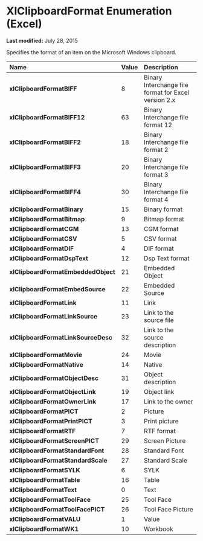 
# XlClipboardFormat Enumeration (Excel)

 **Last modified:** July 28, 2015

Specifies the format of an item on the Microsoft Windows clipboard.


|**Name**|**Value**|**Description**|
|:-----|:-----|:-----|
| **xlClipboardFormatBIFF**|8|Binary Interchange file format for Excel version 2.x|
| **xlClipboardFormatBIFF12**|63|Binary Interchange file format 12|
| **xlClipboardFormatBIFF2**|18|Binary Interchange file format 2|
| **xlClipboardFormatBIFF3**|20|Binary Interchange file format 3|
| **xlClipboardFormatBIFF4**|30|Binary Interchange file format 4|
| **xlClipboardFormatBinary**|15|Binary format|
| **xlClipboardFormatBitmap**|9|Bitmap format|
| **xlClipboardFormatCGM**|13|CGM format|
| **xlClipboardFormatCSV**|5|CSV format|
| **xlClipboardFormatDIF**|4|DIF format|
| **xlClipboardFormatDspText**|12|Dsp Text format|
| **xlClipboardFormatEmbeddedObject**|21|Embedded Object|
| **xlClipboardFormatEmbedSource**|22|Embedded Source|
| **xlClipboardFormatLink**|11|Link|
| **xlClipboardFormatLinkSource**|23|Link to the source file|
| **xlClipboardFormatLinkSourceDesc**|32|Link to the source description|
| **xlClipboardFormatMovie**|24|Movie|
| **xlClipboardFormatNative**|14|Native|
| **xlClipboardFormatObjectDesc**|31|Object description|
| **xlClipboardFormatObjectLink**|19|Object link|
| **xlClipboardFormatOwnerLink**|17|Link to the owner|
| **xlClipboardFormatPICT**|2|Picture|
| **xlClipboardFormatPrintPICT**|3|Print picture|
| **xlClipboardFormatRTF**|7|RTF format|
| **xlClipboardFormatScreenPICT**|29|Screen Picture|
| **xlClipboardFormatStandardFont**|28|Standard Font|
| **xlClipboardFormatStandardScale**|27|Standard Scale|
| **xlClipboardFormatSYLK**|6|SYLK|
| **xlClipboardFormatTable**|16|Table|
| **xlClipboardFormatText**|0|Text|
| **xlClipboardFormatToolFace**|25|Tool Face|
| **xlClipboardFormatToolFacePICT**|26|Tool Face Picture|
| **xlClipboardFormatVALU**|1|Value|
| **xlClipboardFormatWK1**|10|Workbook|
